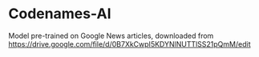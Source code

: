 # Codenames-AI

Model pre-trained on Google News articles, downloaded from
https://drive.google.com/file/d/0B7XkCwpI5KDYNlNUTTlSS21pQmM/edit